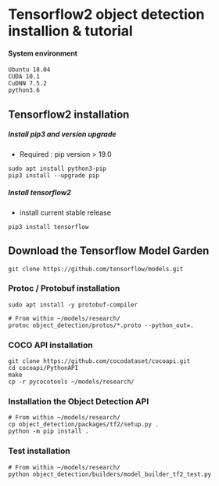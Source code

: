 # Tensorflow2 object detection installion & tutorial

#### System environment
    Ubuntu 18.04
    CUDA 10.1
    CuDNN 7.5.2
    python3.6

## Tensorflow2 installation

  ##### Install pip3 and version upgrade
  - Required : pip version > 19.0
  ~~~
  sudo apt install python3-pip
  pip3 install --upgrade pip
  ~~~
  
  ##### Install tensorflow2
  - install current stable release  
  ~~~
  pip3 install tensorflow
  ~~~
  

## Download the Tensorflow Model Garden
  ~~~
  git clone https://github.com/tensorflow/models.git
  ~~~
  
### Protoc / Protobuf installation
  ~~~
  sudo apt install -y protobuf-compiler
  
  # From within ~/models/research/
  protoc object_detection/protos/*.proto --python_out=.
  ~~~
  
### COCO API installation
  ~~~
  git clone https://github.com/cocodataset/cocoapi.git
  cd cocoapi/PythonAPI
  make
  cp -r pycocotools ~/models/research/
  ~~~
  
### Installation the Object Detection API
  ~~~
  # From within ~/models/research/
  cp object_detection/packages/tf2/setup.py .
  python -m pip install .
  ~~~
  
### Test installation
  ~~~
  # From within ~/models/research/
  python object_detection/builders/model_builder_tf2_test.py
  ~~~
